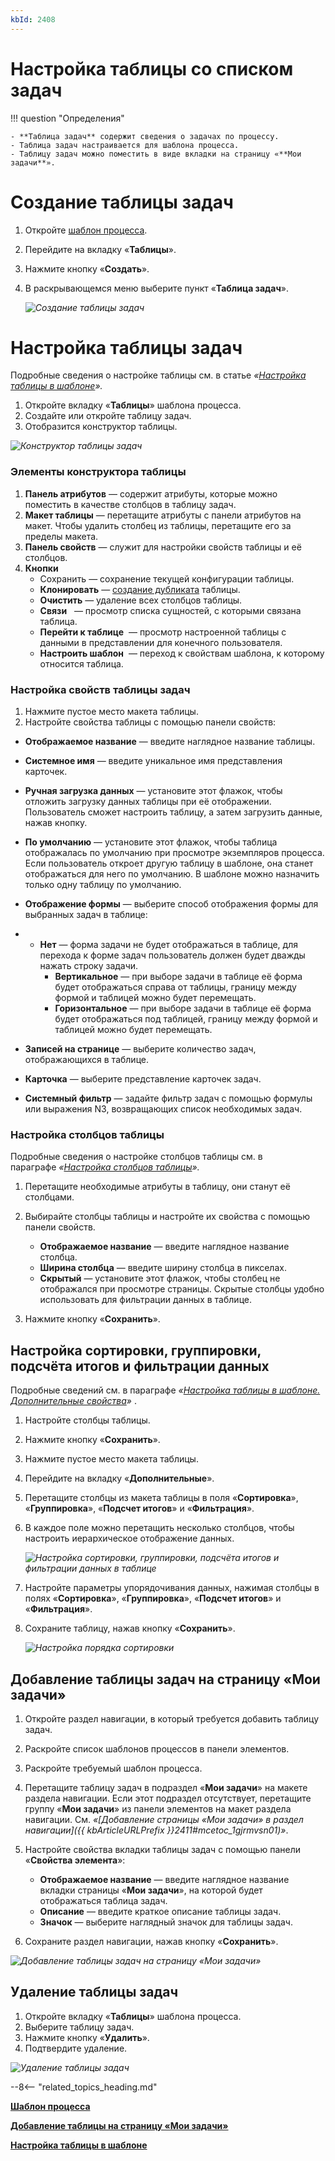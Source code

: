 ```yaml
---
kbId: 2408
---
```


# Настройка таблицы со списком задач

!!! question "Определения"

    - **Таблица задач** содержит сведения о задачах по процессу.
    - Таблица задач настраивается для шаблона процесса.
    - Таблицу задач можно поместить в виде вкладки на страницу «**Мои задачи**».

# Создание таблицы задач

1. Откройте [шаблон процесса](process_templates.md).
2. Перейдите на вкладку «**Таблицы**».
3. Нажмите кнопку «**Создать**».
4. В раскрывающемся меню выберите пункт «**Таблица задач**».

    _![Создание таблицы задач](table_task_settings_create.png)_

# Настройка таблицы задач

Подробные сведения о настройке таблицы см. в статье _«[Настройка таблицы в шаблоне](table_settings.md)»._

1. Откройте вкладку «**Таблицы**» шаблона процесса.
2. Создайте или откройте таблицу задач.
3. Отобразится конструктор таблицы.

_![Конструктор таблицы задач](table_task_settings_constructor.png)_

### Элементы конструктора таблицы

1. **Панель атрибутов** — содержит атрибуты, которые можно поместить в качестве столбцов в таблицу задач.
2. **Макет таблицы** — перетащите атрибуты с панели атрибутов на макет. Чтобы удалить столбец из таблицы, перетащите его за пределы макета.
3. **Панель свойств** — служит для настройки свойств таблицы и её столбцов.
4. **Кнопки**
    - Сохранить — сохранение текущей конфигурации таблицы.
    - **Клонировать** — [создание дубликата](table_clone.md) таблицы.
    - **Очистить** — удаление всех столбцов таблицы.
    - **Связи**  <i class=" fal  fa-link-horizontal " aria-hidden="true">‌</i> — просмотр списка сущностей, с которыми связана таблица.
    - **Перейти к таблице** <i class=" fal  fa-table " aria-hidden="true">‌</i> — просмотр настроенной таблицы с данными в представлении для конечного пользователя.
    - **Настроить шаблон** <i class=" fal  fa-external-link " aria-hidden="true">‌</i> — переход к свойствам шаблона, к которому относится таблица.

### Настройка свойств таблицы задач

1. Нажмите пустое место макета таблицы.
2. Настройте свойства таблицы с помощью панели свойств:

- **Отображаемое название** — введите наглядное название таблицы.
- **Системное имя** — введите уникальное имя представления карточек.
- **Ручная загрузка данных** — установите этот флажок, чтобы отложить загрузку данных таблицы при её отображении. Пользователь сможет настроить таблицу, а затем загрузить данные, нажав кнопку.
- **По умолчанию** — установите этот флажок, чтобы таблица отображалась по умолчанию при просмотре экземпляров процесса. Если пользователь откроет другую таблицу в шаблоне, она станет отображаться для него по умолчанию. В шаблоне можно назначить только одну таблицу по умолчанию.
- **Отображение формы** — выберите способ отображения формы для выбранных задач в таблице:

- - **Нет** — форма задачи не будет отображаться в таблице, для перехода к форме задач пользователь должен будет дважды нажать строку задачи.
    - **Вертикальное** — при выборе задачи в таблице её форма будет отображаться справа от таблицы, границу между формой и таблицей можно будет перемещать.
    - **Горизонтальное** — при выборе задачи в таблице её форма будет отображаться под таблицей, границу между формой и таблицей можно будет перемещать.

- **Записей на странице** — выберите количество задач, отображающихся в таблице.
- **Карточка** — выберите представление карточек задач.
- **Системный фильтр** — задайте фильтр задач с помощью формулы или выражения N3, возвращающих список необходимых задач.

### Настройка столбцов таблицы

Подробные сведения о настройке столбцов таблицы см. в параграфе _«[Настройка столбцов таблицы](table_settings.md#настройка-столбцов-таблицы)»._

1. Перетащите необходимые атрибуты в таблицу, они станут её столбцами.
2. Выбирайте столбцы таблицы и настройте их свойства с помощью панели свойств.

    - **Отображаемое название** — введите наглядное название столбца.
    - **Ширина столбца** — введите ширину столбца в пикселах.
    - **Скрытый** — установите этот флажок, чтобы столбец не отображался при просмотре страницы. Скрытые столбцы удобно использовать для фильтрации данных в таблице.

3. Нажмите кнопку «**Сохранить**».

## Настройка сортировки, группировки, подсчёта итогов и фильтрации данных

Подробные сведений см. в параграфе _«[Настройка таблицы в шаблоне. Дополнительные свойства](table_settings.md)»_ .

1. Настройте столбцы таблицы.
2. Нажмите кнопку «**Сохранить**».
3. Нажмите пустое место макета таблицы.
4. Перейдите на вкладку «**Дополнительные**».
5. Перетащите столбцы из макета таблицы в поля «**Сортировка**», «**Группировка**», «**Подсчет итогов**» и «**Фильтрация**».
6. В каждое поле можно перетащить несколько столбцов, чтобы настроить иерархическое отображение данных.

    _![Настройка сортировки, группировки, подсчёта итогов и фильтрации данных в таблице](table_task_settings_sort_settings.png)_

7. Настройте параметры упорядочивания данных, нажимая столбцы в полях «**Сортировка**», «**Группировка**», «**Подсчет итогов**» и «**Фильтрация**».
8. Сохраните таблицу, нажав кнопку «**Сохранить**».

    _![Настройка порядка сортировки](table_task_settings_sort_order_settings.png)_

## Добавление таблицы задач на страницу «Мои задачи»

1. Откройте раздел навигации, в который требуется добавить таблицу задач.
2. Раскройте список шаблонов процессов в панели элементов.
3. Раскройте требуемый шаблон процесса.
4. Перетащите таблицу задач в подраздел «**Мои задачи**» на макете раздела навигации. Если этот подраздел отсутствует, перетащите группу «**Мои задачи**» из панели элементов на макет раздела навигации. См. _«[Добавление страницы «Мои задачи» в раздел навигации]({{ kbArticleURLPrefix }}2411#mcetoc_1gjrmvsn01)»_.
5. Настройте свойства вкладки таблицы задач с помощью панели «**Свойства элемента**»:

    - **Отображаемое название** — введите наглядное название вкладки страницы «**Мои задачи**», на которой будет отображаться таблица задач.
    - **Описание** — введите краткое описание таблицы задач.
    - **Значок** — выберите наглядный значок для таблицы задач.

6. Сохраните раздел навигации, нажав кнопку «**Сохранить**».

_![Добавление таблицы задач на страницу «Мои задачи»](table_task_settings_table_add.png)_

## Удаление таблицы задач

1. Откройте вкладку «**Таблицы**» шаблона процесса.
2. Выберите таблицу задач.
3. Нажмите кнопку «**Удалить**».
4. Подтвердите удаление.

_![Удаление таблицы задач](table_task_settings_table_delete.png)_

--8<-- "related_topics_heading.md"

**[Шаблон процесса](process_templates.md)**

**[Добавление таблицы на страницу «Мои задачи»](table_my_tasks_addition.md)**

**[Настройка таблицы в шаблоне](table_settings.md)**
